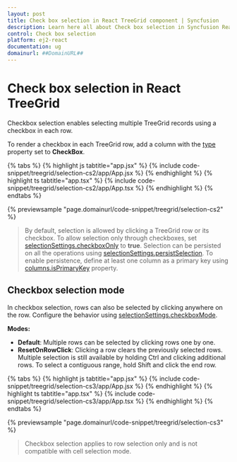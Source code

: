 ```yaml
---
layout: post
title: Check box selection in React TreeGrid component | Syncfusion
description: Learn here all about Check box selection in Syncfusion React TreeGrid component of Syncfusion Essential JS 2 and more.
control: Check box selection 
platform: ej2-react
documentation: ug
domainurl: ##DomainURL##
---
```


# Check box selection in React TreeGrid

Checkbox selection enables selecting multiple TreeGrid records using a checkbox in each row.

To render a checkbox in each TreeGrid row, add a column with the [type](https://ej2.syncfusion.com/react/documentation/api/treegrid/column/#type) property set to **CheckBox**.

{% tabs %}
{% highlight js tabtitle="app.jsx" %}
{% include code-snippet/treegrid/selection-cs2/app/App.jsx %}
{% endhighlight %}
{% highlight ts tabtitle="app.tsx" %}
{% include code-snippet/treegrid/selection-cs2/app/App.tsx %}
{% endhighlight %}
{% endtabs %}

{% previewsample "page.domainurl/code-snippet/treegrid/selection-cs2" %}

> By default, selection is allowed by clicking a TreeGrid row or its checkbox. To allow selection only through checkboxes, set [selectionSettings.checkboxOnly](https://ej2.syncfusion.com/react/documentation/api/treegrid/selectionSettings/#checkboxonly) to **true**.
> Selection can be persisted on all the operations using [selectionSettings.persistSelection](https://ej2.syncfusion.com/react/documentation/api/treegrid/selectionSettings/#persistselection). To enable persistence, define at least one column as a primary key using [columns.isPrimaryKey](https://ej2.syncfusion.com/react/documentation/api/treegrid/column/#isprimarykey) property.

## Checkbox selection mode

In checkbox selection, rows can also be selected by clicking anywhere on the row. Configure the behavior using [selectionSettings.checkboxMode](https://ej2.syncfusion.com/react/documentation/api/treegrid/selectionSettings/#checkboxmode). 

**Modes:**

* **Default**: Multiple rows can be selected by clicking rows one by one.
* **ResetOnRowClick**: Clicking a row clears the previously selected rows. Multiple selection is still available by holding Ctrl and clicking additional rows. To select a contiguous range, hold Shift and click the end row.

{% tabs %}
{% highlight js tabtitle="app.jsx" %}
{% include code-snippet/treegrid/selection-cs3/app/App.jsx %}
{% endhighlight %}
{% highlight ts tabtitle="app.tsx" %}
{% include code-snippet/treegrid/selection-cs3/app/App.tsx %}
{% endhighlight %}
{% endtabs %}

{% previewsample "page.domainurl/code-snippet/treegrid/selection-cs3" %}

> Checkbox selection applies to row selection only and is not compatible with cell selection mode.